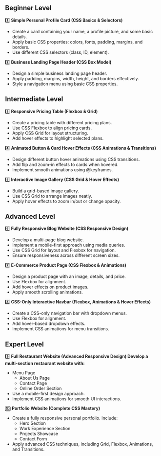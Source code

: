 ## **Beginner Level**
1️⃣ **Simple Personal Profile Card (CSS Basics & Selectors)**
- Create a card containing your name, a profile picture, and some basic details.
- Apply basic CSS properties: colors, fonts, padding, margins, and borders.
- Use different CSS selectors (class, ID, element).

2️⃣ **Business Landing Page Header (CSS Box Model)**
- Design a simple business landing page header.
- Apply padding, margins, width, height, and borders effectively.
- Style a navigation menu using basic CSS properties.

## **Intermediate Level**
3️⃣ **Responsive Pricing Table (Flexbox & Grid)**
- Create a pricing table with different pricing plans.
- Use CSS Flexbox to align pricing cards.
- Apply CSS Grid for layout structuring.
- Add hover effects to highlight selected plans.

4️⃣ **Animated Button & Card Hover Effects (CSS Animations & Transitions)**
- Design different button hover animations using CSS transitions.
- Add flip and zoom-in effects to cards when hovered.
- Implement smooth animations using @keyframes.

5️⃣ **Interactive Image Gallery (CSS Grid & Hover Effects)**
- Build a grid-based image gallery.
- Use CSS Grid to arrange images neatly.
- Apply hover effects to zoom in/out or change opacity.

## **Advanced Level**
6️⃣ **Fully Responsive Blog Website (CSS Responsive Design)**
- Develop a multi-page blog website.
- Implement a mobile-first approach using media queries.
- Use CSS Grid for layout and Flexbox for navigation.
- Ensure responsiveness across different screen sizes.

7️⃣ **E-Commerce Product Page (CSS Flexbox & Animations)**
- Design a product page with an image, details, and price.
- Use Flexbox for alignment.
- Add hover effects on product images.
- Apply smooth scrolling animations.

8️⃣ **CSS-Only Interactive Navbar (Flexbox, Animations & Hover Effects)**
- Create a CSS-only navigation bar with dropdown menus.
- Use Flexbox for alignment.
- Add hover-based dropdown effects.
- Implement CSS animations for menu transitions.
  
## **Expert Level**
9️⃣ **Full Restaurant Website (Advanced Responsive Design)
Develop a multi-section restaurant website with:**
- Menu Page
    - About Us Page
    - Contact Page
    - Online Order Section
- Use a mobile-first design approach.
- Implement CSS animations for smooth UI interactions.

🔟 **Portfolio Website (Complete CSS Mastery)**
- Create a fully responsive personal portfolio.
Include:
    - Hero Section
    - Work Experience Section
    - Projects Showcase
    - Contact Form
- Apply advanced CSS techniques, including Grid, Flexbox, Animations, and Transitions.